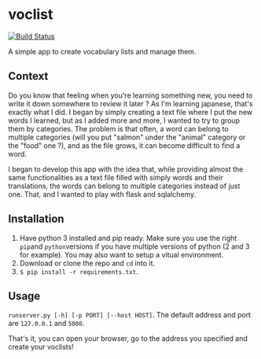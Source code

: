 # voclist
[![Build Status](https://travis-ci.org/Flagoul/voclist.svg?branch=master)](https://travis-ci.org/Flagoul/voclist)

A simple app to create vocabulary lists and manage them.

## Context
Do you know that feeling when you're learning something new, you need to write it down somewhere to review it later ? 
As I'm learning japanese, that's exactly what I did. I began by simply creating a text file where I put the new words I learned, but
as I added more and more, I wanted to try to group them by categories. The problem is that often, a word can belong to multiple 
categories (will you put "salmon" under the "animal" category or the "food" one ?), and as the file grows, it can become 
difficult to find a word.

I began to develop this app with the idea that, while providing almost the same functionalities as a text file filled with simply 
words and their translations, the words can belong to multiple categories instead of just one.
That, and I wanted to play with flask and sqlalchemy.

## Installation
1. Have python 3 installed and pip ready. Make sure you use the right `pip`and `python`versions if you have multiple versions of python (2 and 3 for example). You may also want to setup a vitual environment.
2. Download or clone the repo and `cd` into it.
3. `$ pip install -r requirements.txt`.

## Usage
`runserver.py [-h] [-p PORT] [--host HOST]`. The default address and port are `127.0.0.1` and `5000`.

That's it, you can open your browser, go to the address you specified and create your voclists!
